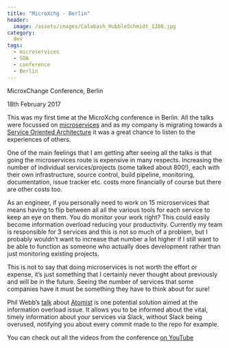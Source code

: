 ```yaml
---
title: "MicroXchg - Berlin"
header:
  image: /assets/images/Calabash_HubbleSchmidt_1280.jpg
category:
  dev
tags:
  - microservices
  - SOA
  - conference
  - Berlin
---
```


MicroxChange Conference, Berlin

18th February 2017

This was my first time at the MicroXchg conference in Berlin. All the talks were
focussed on [microservices](https://en.wikipedia.org/wiki/Microservices) and as my company is migrating towards a 
[Service Oriented 
Architecture](https://en.wikipedia.org/wiki/Service-oriented_architecture)
 it was a great chance to listen to the experiences of others. 

One of the main feelings that I am getting after seeing all the talks is that going 
the microservices route is expensive in many respects. Increasing the number of 
individual services/projects (some talked about 800!), each with their own 
infrastructure, source control, build pipeline, monitoring, documentation, issue 
tracker etc. costs more financially of course but there are other costs too.

As an engineer, if you personally need to work on 15 microservices that means 
having to flip between all all the various tools for each service to keep an eye on 
them. You do monitor your work right? This could easily become information overload 
reducing your productivity. Currently my team is responsible for 3 services and this 
is not so much of a problem, but I probably wouldn’t want to increase that number a 
lot higher if I still want to be able to function as someone who actually does 
development rather than just monitoring existing projects. 

This is not to say that doing microservices is not worth the effort or expense, it’s
 just something that I certainly never thought about previously and will be in the 
 future. Seeing the number of services that some companies have it must be something 
 they have to think about for sure!

Phil Webb’s [talk](https://www.youtube.com/watch?v=61ym_VES6qg) about [Atomist](http://docs.atomist.com/) 
is one potential solution aimed at the information overload issue. It allows you to be 
informed about the vital, timely information about your services via Slack, without Slack 
being overused, notifying you about every commit made to the repo for example.

You can check out all the videos from the conference [on YouTube](https://www.youtube.com/channel/UCGCbB8TPtYMQmJwYVogcPjg)
